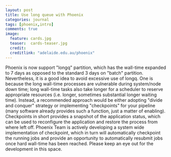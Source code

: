 ```yaml
---
layout: post
title: Use long queue with Phoenix
categories: journal 
tags: [phoenix,intro]
comments: true
image:  
  feature: cards.jpg
  teaser:  cards-teaser.jpg
  credit:
  creditlink: "adelaide.edu.au/phoenix"
---
```


Phoenix is now support "longq" partition, which has the wall-time expanded to 7 days as opposed to the standard 3 days on "batch" partition. Nevertheless, it is a good idea to avoid excessive use of longq. One is because the long wall-time processes are vulnerable during system/node down time; long wall-time tasks also take longer for a scheduler to reserve appropriate resources (i.e. longer, sometimes substantial longer waiting time). Instead, a recommended approach would be either adopting "divide and conquer" strategy or implementing "checkpoints" for your pipeline (many software already provides such a function, just a matter of enabling). Checkpoints in short provides a snapshot of the application status, which can be used to reconfigure the application and restore the process from where left off. Phoenix Team is actively developing a system wide implementation of checkpoint, which in turn will automatically checkpoint the running jobs and provide an opportunity to automatically resubmit jobs once hard wall-time has been reached. Please keep an eye out for the development in this space.

